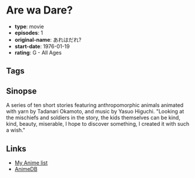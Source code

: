# Are wa Dare?

-   **type**: movie
-   **episodes**: 1
-   **original-name**: あれはだれ?
-   **start-date**: 1976-01-19
-   **rating**: G - All Ages

## Tags

## Sinopse

A series of ten short stories featuring anthropomorphic animals animated with yarn by Tadanari Okamoto, and music by Yasuo Higuchi. "Looking at the mischiefs and soldiers in the story, the kids themselves can be kind, kind, beauty, miserable, I hope to discover something, I created it with such a wish."

## Links

-   [My Anime list](https://myanimelist.net/anime/29791/Are_wa_Dare)
-   [AnimeDB](http://anidb.info/perl-bin/animedb.pl?show=anime&aid=11303)
